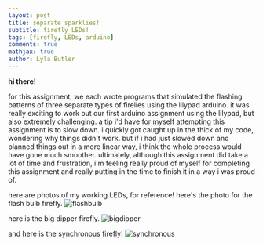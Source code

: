 ```yaml
---
layout: post
title: separate sparklies!
subtitle: firefly LEDs!
tags: [firefly, LEDs, arduino]
comments: true
mathjax: true
author: Lyla Butler
---
```


**hi there!**

for this assignment, we each wrote programs that simulated the flashing patterns of three separate types of firelies using the lilypad arduino.
it was really exciting to work out our first arduino assignment using the lilypad, but also extremely challenging. a tip i'd have for myself attempting this assignment is to slow down. i quickly got caught up in the thick of my code, wondering why things didn't work. but if i had just slowed down and planned things out in a more linear way, i think the whole process would have gone much smoother.
ultimately, although this assignment did take a lot of time and frustration, i'm feeling really proud of myself for completing this assignment and really putting in the time to finish it in a way i was proud of.

here are photos of my working LEDs, for reference!
here's the photo for the flash bulb firefly.
![flashbulb](https://lylafbutler.github.io/assets/img/flashbulb.jpeg)

here is the big dipper firefly.
![bigdipper](https://lylafbutler.github.io/assets/img/bigdipper.jpeg)

and here is the synchronous firefly!
![synchronous](https://lylafbutler.github.io/assets/img/synch.jpeg)
